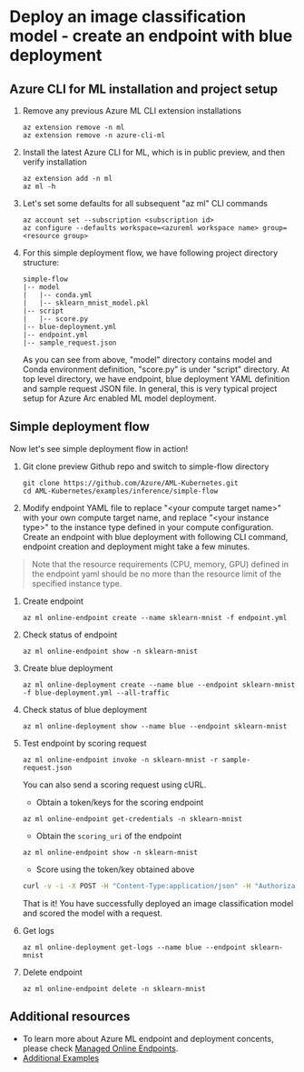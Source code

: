 
# Deploy an image classification model - create an endpoint with blue deployment

## Azure CLI for ML installation and project setup

1. Remove any previous Azure ML CLI extension installations

    ```azurecli
    az extension remove -n ml
    az extension remove -n azure-cli-ml
    ```

1. Install the latest Azure CLI for ML, which is in public preview, and then verify installation

    ```azurecli
    az extension add -n ml
    az ml -h
    ```

1. Let's set some defaults for all subsequent "az ml" CLI commands

    ```azurecli
    az account set --subscription <subscription id>
    az configure --defaults workspace=<azureml workspace name> group=<resource group>
    ```

1. For this simple deployment flow, we have following project directory structure:

    ``` code
    simple-flow
    |-- model
    |   |-- conda.yml
    |   |-- sklearn_mnist_model.pkl
    |-- script
    |   |-- score.py
    |-- blue-deployment.yml
    |-- endpoint.yml
    |-- sample_request.json
    ```

    As you can see from above, "model" directory contains model and Conda environment definition, "score.py" is under "script" directory. At top level directory, we have endpoint, blue deployment YAML definition and sample request JSON file. In general, this is very typical project setup for Azure Arc enabled ML model deployment.

## Simple deployment flow

Now let's see simple deployment flow in action!

1. Git clone preview Github repo and switch to simple-flow directory

    ```console
    git clone https://github.com/Azure/AML-Kubernetes.git
    cd AML-Kubernetes/examples/inference/simple-flow
    ```

1. Modify endpoint YAML file to replace "\<your compute target name>" with your own compute target name, and replace "\<your instance type>" to the instance type defined in your compute configuration. Create an endpoint with blue deployment with following CLI command, endpoint creation and deployment might take a few minutes.

> Note that the resource requirements (CPU, memory, GPU) defined in the endpoint yaml should be no more than the resource limit of the specified instance type.


1. Create endpoint
    ```azurecli
    az ml online-endpoint create --name sklearn-mnist -f endpoint.yml
    ```
1. Check status of endpoint

    ```azurecli
    az ml online-endpoint show -n sklearn-mnist
    ```

1. Create blue deployment
    ```azurecli
    az ml online-deployment create --name blue --endpoint sklearn-mnist -f blue-deployment.yml --all-traffic
    ```

1. Check status of blue deployment

    ```azurecli
    az ml online-deployment show --name blue --endpoint sklearn-mnist
    ```

1. Test endpoint by scoring request

    ```azurecli
    az ml online-endpoint invoke -n sklearn-mnist -r sample-request.json
    ```

    You can also send a scoring request using cURL.

    * Obtain a token/keys for the scoring endpoint

    ```azurecli
    az ml online-endpoint get-credentials -n sklearn-mnist
    ```

    * Obtain the `scoring_uri` of the endpoint
  
    ```azurecli
    az ml online-endpoint show -n sklearn-mnist
    ```
  
    * Score using the token/key obtained above

    ```bash
    curl -v -i -X POST -H "Content-Type:application/json" -H "Authorization: Bearer <key_or_token>" -d '<sample_data>' <scoring_uri>
    ```

    That is it! You have successfully deployed an image classification model and scored the model with a request.

1. Get logs

    ```azurecli
    az ml online-deployment get-logs --name blue --endpoint sklearn-mnist
    ```

1. Delete endpoint

    ```azurecli
    az ml online-endpoint delete -n sklearn-mnist
    ```

## Additional resources

* To learn more about Azure ML endpoint and deployment concents, please check [Managed Online Endpoints](https://docs.microsoft.com/azure/machine-learning/how-to-deploy-managed-online-endpoints).
* [Additional Examples](https://github.com/Azure/azureml-examples/tree/main/cli/endpoints/online)
